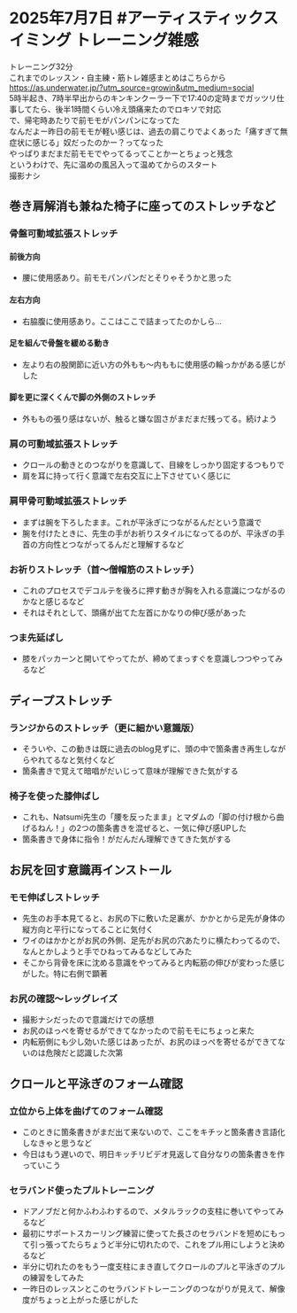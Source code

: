 # 2025年7月7日 #アーティスティックスイミング トレーニング雑感
トレーニング32分  
これまでのレッスン・自主練・筋トレ雑感まとめはこちらから  
https://as.underwater.jp/?utm_source=growin&utm_medium=social  
5時半起き、7時半早出からのキンキンクーラー下で17:40の定時までガッツリ仕事してたら、後半1時間くらい冷え頭痛来たのでロキソで対応  
で、帰宅時あたりで前モモがパンパンになってた  
なんだよー昨日の前モモが軽い感じは、過去の肩こりでよくあった「痛すぎて無症状に感じる」奴だったのかー？ってなった  
やっぱりまだまだ前モモでやってるってことかーとちょっと残念  
というわけで、先に温めの風呂入って温めてからのスタート  
撮影ナシ  
## 巻き肩解消も兼ねた椅子に座ってのストレッチなど
### 骨盤可動域拡張ストレッチ
#### 前後方向
- 腰に使用感あり。前モモパンパンだとそりゃそうかと思った
#### 左右方向
- 右脇腹に使用感あり。ここはここで詰まってたのかしら…
#### 足を組んで骨盤を緩める動き
- 左より右の股関節に近い方の外もも～内ももに使用感の輪っかがある感じがした
#### 脚を更に深くくんで脚の外側のストレッチ
- 外ももの張り感はないが、触ると嫌な固さがまだまだ残ってる。続けよう
### 肩の可動域拡張ストレッチ
- クロールの動きとのつながりを意識して、目線をしっかり固定するつもりで
- 肩を耳に持って行く意識で左右交互に上下させていく感じに
### 肩甲骨可動域拡張ストレッチ
- まずは腕を下ろしたまま。これが平泳ぎにつながるんだという意識で
- 腕を付けたときに、先生の手がお祈りスタイルになってるのが、平泳ぎの手首の方向性とつながってるんだと理解するなど
### お祈りストレッチ（首～僧帽筋のストレッチ）
- これのプロセスでデコルテを後ろに押す動きが胸を入れる意識につながるのかなと感じるなど
- それはそれとして、頭痛が出てた左首にかなりの伸び感があった
### つま先延ばし
- 膝をパッカーンと開いてやってたが、締めてまっすぐを意識しつつやってみるなど
## ディープストレッチ
### ランジからのストレッチ（更に細かい意識版）
- そういや、この動きは既に過去のblog見ずに、頭の中で箇条書き再生しながらやれてるなと気付くなど
- 箇条書きで覚えて暗唱がだいじって意味が理解できた気がする
### 椅子を使った膝伸ばし
- これも、Natsumi先生の「腰を反ったまま」とマダムの「脚の付け根から曲げるねん！」の2つの箇条書きを混ぜると、一気に伸び感UPした
- 箇条書きで身体に指令！がだんだん理解できてきた気がする
## お尻を回す意識再インストール
### モモ伸ばしストレッチ
- 先生のお手本見てると、お尻の下に敷いた足裏が、かかとから足先が身体の縦方向と平行になってることに気付く
- ワイのはかかとがお尻の外側、足先がお尻の穴あたりに横たわってるので、なんとかしようと手でひねってみるなどしてみた
- そこから背骨を床に沈める意識をやってみると内転筋の伸びが変わった感じがした。特に右側で顕著
### お尻の確認～レッグレイズ
- 撮影ナシだったので意識だけでの感想
- お尻のほっぺを寄せるができてなかったので前モモにちょっと来た
- 内転筋側にも少し効いた感じはあったが、お尻のほっぺを寄せるができてないのは危険だと認識した次第
## クロールと平泳ぎのフォーム確認
### 立位から上体を曲げてのフォーム確認
- このときに箇条書きがまだ出て来ないので、ここをキチッと箇条書き言語化しなきゃと思うなど
- 今日はもう遅いので、明日キッチリビデオ見返して自分なりの箇条書きを作っていこう
### セラバンド使ったプルトレーニング
- ドアノブだと何かふわふわするので、メタルラックの支柱に巻いてやってみるなど
- 最初にサポートスカーリング練習に使ってた長さのセラバンドを短めにもって引っ張ってたらちょうど半分に切れたので、これをプル用にしようと決めるなど
- 半分に切れたのをもう一度支柱にまき直してクロールのプルと平泳ぎのプルの練習をしてみた
- 一昨日のレッスンとこのセラバンドトレーニングのつながりが見えて、解像度がちょっと上がった感じがした